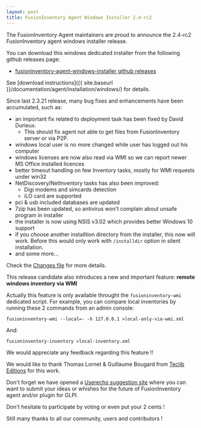 ```yaml
---
layout: post
title: FusionInventory Agent Windows Installer 2.4-rc2
---
```


The FusionInventory Agent maintainers are proud to announce the 2.4-rc2 FusionInventory agent windows installer release.

You can download this windows dedicated installer from the following github releases page:

* [fusioninventory-agent-windows-installer github releases](https://github.com/g-bougard/fusioninventory-agent-windows-installer/releases/tag/2.4-rc2)

See [download instructions]({{ site.baseurl }}/documentation/agent/installation/windows/) for details.

Since last 2.3.21 release, many bug fixes and enhancements have been accumulated, such as:

- an important fix related to deployment task has been fixed by David Durieux.
  - This should fix agent not able to get files from FusionInventory server or via P2P. 
- windows local user is no more changed while user has logged out his computer
- windows licenses are now also read via WMI so we can report newer MS Office installed licences
- better timeout handling on few Inventory tasks, mostly for WMI requests under win32
- NetDiscovery/NetInventory tasks has also been improved:
  - Digi modems and simcards detection
  - iLO card are supported
- pci & usb included databases are updated
- 7zip has been updated, so antivirus won't complain about unsafe program in installer
- the installer is now using NSIS v3.02 which provides better Windows 10 support
- if you choose another installtion directory from the installer, this now will
  work. Before this would only work with `/installdir` option in silent installation.
- and some more...

Check the [Changes file](https://github.com/TECLIB/fusioninventory-agent/blob/2.4-rc2/Changes) for more details.

This release candidate also introduces a new and important feature: **remote windows inventory via WMI**

Actually this feature is only available throught the `fusioninventory-wmi` dedicated script. For example, you can compare local inventories by running these 2 commands
from an admin console:

`fusioninventory-wmi --local=- -h 127.0.0.1 >local-only-via-wmi.xml`

And:

`fusioninventory-inventory >local-inventory.xml`

We would appreciate any feedback regarding this feature !!

We would like to thank Thomas Lornet & Guillaume Bougard from [Teclib Editions](http://teclib-edition.com/en/) for this work.

Don't forget we have opened a [Userecho suggestion site](http://fusioninventory.userecho.com/) where you can want to submit your ideas or whishes for the future of FusionInventory agent and/or plugin for GLPI.

Don't hesitate to participate by voting or even put your 2 cents !

Still many thanks to all our community, users and contributors !
